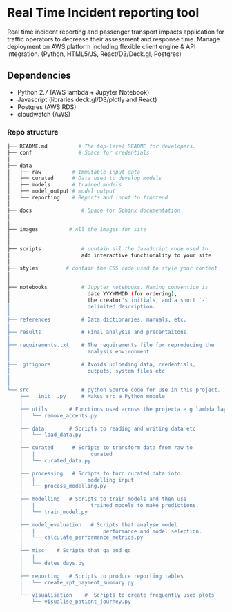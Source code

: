 # Real Time Incident reporting tool
Real time incident reporting and passenger transport impacts application for traffic operators
to decrease their assessment and response time. Manage deployment on AWS platform including
flexible client engine & API integration. (Python, HTML5/JS, React/D3/Deck.gl, Postgres) 

## Dependencies
- Python 2.7 (AWS lambda + Jupyter Notebook)
- Javascript (libraries deck.gl/D3/plotly and React)
- Postgres (AWS RDS)
- cloudwatch (AWS)

### Repo structure
```bash
├── README.md          # The top-level README for developers.
├── conf               # Space for credentials
│
├── data
│   ├── raw          # Immutable input data
│   ├── curated      # Data used to develop models
│   ├── models       # trained models
│   ├── model_output # model output
│   └── reporting    # Reports and input to frontend
│
├── docs                # Space for Sphinx documentation
│
│
├── images	        # All the images for site	
│
│
├── scripts 	        # contain all the JavaScript code used to 
│			            add interactive functionality to your site
│
├── styles 	       # contain the CSS code used to style your content
│			  
│
├── notebooks           # Jupyter notebooks. Naming convention is
│                         date YYYYMMDD (for ordering),
│                         the creator's initials, and a short `-` 
│                         delimited description.
│
├── references          # Data dictionaries, manuals, etc. 
│
├── results             # Final analysis and presentaitons.
│
├── requirements.txt    # The requirements file for reproducing the 
│                         analysis environment.
│
├── .gitignore          # Avoids uploading data, credentials, 
│                         outputs, system files etc
│
│
└── src                 # python Source code for use in this project.
    ├── __init__.py     # Makes src a Python module
    │
    ├── utils       # Functions used across the projecta e.g lambda layers
    │   └── remove_accents.py
    │
    ├── data        # Scripts to reading and writing data etc
    │   └── load_data.py
    │
    ├── curated      # Scripts to transform data from raw to 
    |   |                  curated
    │   └── curated_data.py
    │
    ├── processing   # Scripts to turn curated data into 
    |   |                 modelling input
    │   └── process_modelling.py
    │
    ├── modelling   # Scripts to train models and then use 
    |   |                  trained models to make predictions. 
    │   └── train_model.py
    │
    ├── model_evaluation   # Scripts that analyse model 
    |   |                      performance and model selection.
    │   └── calculate_performance_metrics.py
    │
    ├── misc    # Scripts that qa and qc 
    |   |                     
    │   └── dates_days.py
    │           
    ├── reporting   # Scripts to produce reporting tables
    │   └── create_rpt_payment_summary.py
    │
    └── visualisation    #  Scripts to create frequently used plots
        └── visualise_patient_journey.py
```
